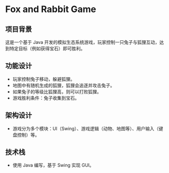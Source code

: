 # Fox and Rabbit Game

## 项目背景
这是一个基于 Java 开发的模拟生态系统游戏，玩家控制一只兔子与狐狸互动，达到特定目标（例如获得宝石）即可胜利。

## 功能设计
- 玩家控制兔子移动，躲避狐狸。
- 地图中有随机生成的狐狸，狐狸会追逐并攻击兔子。
- 如果兔子的等级比狐狸高，则可以打败狐狸。
- 游戏胜利条件：兔子收集到宝石。

## 架构设计
- 游戏分为多个模块：UI（Swing）、游戏逻辑（动物、地图等）、用户输入（键盘控制）等。

## 技术栈
- 使用 Java 编写，基于 Swing 实现 GUI。
